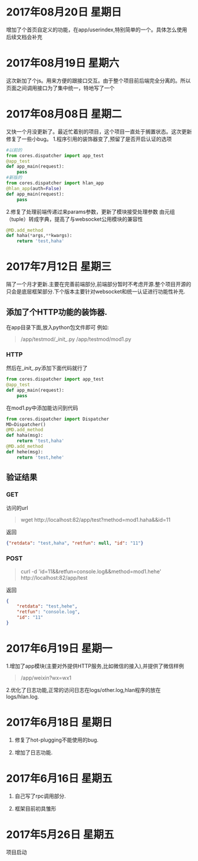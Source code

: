 # 2017年08月20日 星期日
增加了个首页自定义的功能，在app/userindex,特别简单的一个。具体怎么使用后续文档会补充


# 2017年08月19日 星期六
这次新加了个js。用来方便的跟接口交互。由于整个项目前后端完全分离的。所以页面之间调用接口为了集中统一，特地写了一个


# 2017年08月08日 星期二
又快一个月没更新了。最近忙着别的项目，这个项目一直处于搁置状态。这次更新修复了一些小bug。
1.程序引用的装饰器变了,预留了是否开启认证的选项

```python
#以前的
from cores.dispatcher import app_test
@app_test
def app_main(request):
    pass
#新版的
from cores.dispatcher import hlan_app
@hlan_app(auth=False)
def app_main(request):
    pass
```

2.修复了处理前端传递过来params参数，更新了模块接受处理参数
由元组（tuple）转成字典，提高了与websocket公用模块的兼容性

```python
@MD.add_method
def haha(*args,**kwargs):
    return 'test,haha'
```

# 2017年7月12日 星期三

隔了一个月才更新.主要在完善前端部分,前端部分暂时不考虑开源.整个项目开源的只会是底层框架部分.下个版本主要针对websocket和统一认证进行功能性补充.

## 添加了个HTTP功能的装饰器.

在app目录下面,放入python包文件即可
例如:
>/app/testmod/\__init\__.py
/app/testmod/mod1.py
### HTTP
然后在\__init\__.py添加下面代码就行了
```python
from cores.dispatcher import app_test
@app_test
def app_main(request):
    pass
```
在mod1.py中添加能访问到代码
```python
from cores.dispatcher import Dispatcher
MD=Dispatcher()
@MD.add_method
def haha(msg):
    return 'test,haha'
@MD.add_method
def hehe(msg):
    return 'test,hehe'
```
## 验证结果

### GET
访问的url
>wget http://localhost:82/app/test?method=mod1.haha&&id=11

返回
```json
{"retdata": "test,haha", "retfun": null, "id": "11"}
```

### POST

>curl -d 'id=11&&retfun=console.log&&method=mod1.hehe' http://localhost:82/app/test

返回
```json
{
    "retdata": "test,hehe", 
    "retfun": "console.log", 
    "id": "11"
}
```
# 2017年6月19日 星期一

1.增加了app模块(主要对外提供HTTP服务,比如微信的接入),并提供了微信样例

> /app/weixin?wx=wx1

2.优化了日志功能,正常的访问日志在logs/other.log,hlan程序的放在logs/hlan.log.

# 2017年6月18日 星期日

1. 修复了hot-plugging不能使用的bug.

2. 增加了日志功能.

# 2017年6月16日 星期五

1. 自己写了rpc调用部分.

2. 框架目前初具雏形

# 2017年5月26日 星期五

项目启动